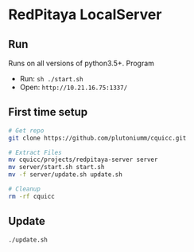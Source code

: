 # RedPitaya LocalServer
## Run
Runs on all versions of python3.5+. Program

- Run: `sh ./start.sh`
- Open: `http://10.21.16.75:1337/`

## First time setup
```bash
# Get repo
git clone https://github.com/plutoniumm/cquicc.git

# Extract Files
mv cquicc/projects/redpitaya-server server
mv server/start.sh start.sh
mv -f server/update.sh update.sh

# Cleanup
rm -rf cquicc
```

## Update
```bash
./update.sh
```